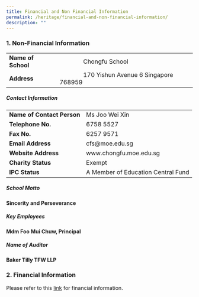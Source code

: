 ```yaml
---
title: Financial and Non Financial Information
permalink: /heritage/financial-and-non-financial-information/
description: ""
---
```

### 1. Non-Financial Information

<p>
<table border="0">
<tbody><tr><td><b>Name of School</b></td><td>    Chongfu School
</td></tr><tr><td><b>Address</b></td><td>    170 Yishun Avenue 6 Singapore 768959
</td></tr></tbody></table>
	</p>
		
##### Contact Information

<p>
<table border="0">
<tbody><tr><td><b>Name of Contact Person</b></td><td>Ms Joo Wei Xin
</td></tr><tr><td><b>Telephone No.</b></td><td>6758 5527
</td></tr><tr><td><b>Fax No.</b></td><td>6257 9571
</td></tr><tr><td><b>Email Address</b></td><td>cfs@moe.edu.sg
</td></tr><tr><td><b>Website Address</b></td><td>www.chongfu.moe.edu.sg
</td></tr><tr><td><b>Charity Status</b></td><td>Exempt
</td></tr><tr><td><b>IPC Status</b></td><td>A Member of Education Central Fund
</td></tr></tbody></table>
	</p>	
	
##### School Motto
**Sincerity and Perseverance**

##### Key Employees
**Mdm Foo Mui Chuw, Principal**

##### Name of Auditor
**Baker Tilly TFW LLP**

### 2. Financial Information
Please refer to this [link](https://www.moe.gov.sg/about-us/organisation-structure/fpd/financial-summary) for financial information.